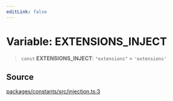 ```yaml
---
editLink: false
---
```


# Variable: EXTENSIONS_INJECT

> `const` **EXTENSIONS_INJECT**: `"extensions"` = `'extensions'`

## Source

[packages/constants/src/injection.ts:3](https://github.com/directus/directus/blob/7789a6c53/packages/constants/src/injection.ts#L3)
